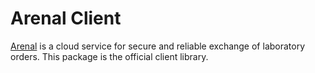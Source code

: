 ﻿# Arenal Client
[Arenal](https://awp.skyware-group.com/) is a cloud service for secure and reliable exchange of laboratory orders.
This package is the official client library.
